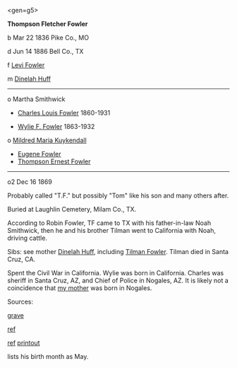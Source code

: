<gen=g5>

<b>Thompson Fletcher Fowler</b>

b Mar 22 1836 Pike Co., MO

d Jun 14 1886 Bell Co., TX

f [Levi Fowler](../g6/levi_fowler.md)

m [Dinelah Huff](../g6/dinelah_huff.md)

<hr>

o Martha Smithwick

- [Charles Louis Fowler](../g4/charles_louis_fowler.md) 1860-1931

- [Wylie F. Fowler](../g4/wylie_f_fowler.md) 1863-1932

o [Mildred Maria Kuykendall](mildred_maria_kuykendall.md)

- [Eugene Fowler](../g4/eugene_fowler.md)
- [Thompson Ernest Fowler](../g4/thompson_ernest_fowler.md)

<hr>

o2 Dec 16 1869

Probably called "T.F." but possibly "Tom" like his son and many others after.

Buried at Laughlin Cemetery, Milam Co., TX. 

According to Robin Fowler, TF came to TX with his father-in-law Noah Smithwick, then he and his brother Tilman went to California with Noah, driving cattle.

Sibs: see mother [Dinelah Huff](../g6/dinelah_huff.md), including [Tilman Fowler](../g5/tilman_fowler.md).  Tilman died in Santa Cruz, CA.

Spent the Civil War in California.  Wylie was born in California.  Charles was sheriff in Santa Cruz, AZ, and Chief of Police in Nogales, AZ.  It is likely not a coincidence that [my mother](jean_francis_foster.md) was born in Nogales.

Sources:

[grave](https://www.findagrave.com/memorial/23179699/thompson-fletcher-fowler)

[ref](http://freepages.rootsweb.com/~fowler/genealogy/combined/fam15054.htm)

[ref](http://freepages.genealogy.rootsweb.ancestry.com/~fowler/combined/nti42712.htm)  [printout](../family_data/fowler/Thompson_Fletcher_Fowler.pdf)

lists his birth month as May.
